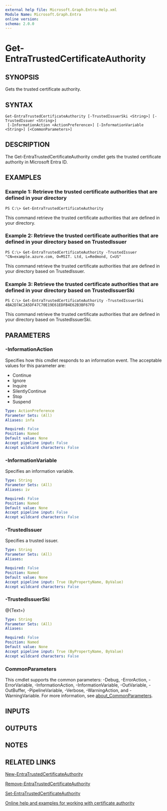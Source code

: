 ```yaml
---
external help file: Microsoft.Graph.Entra-Help.xml
Module Name: Microsoft.Graph.Entra
online version:
schema: 2.0.0
---
```


# Get-EntraTrustedCertificateAuthority

## SYNOPSIS
Gets the trusted certificate authority.

## SYNTAX

```
Get-EntraTrustedCertificateAuthority [-TrustedIssuerSki <String>] [-TrustedIssuer <String>]
 [-InformationAction <ActionPreference>] [-InformationVariable <String>] [<CommonParameters>]
```

## DESCRIPTION
The Get-EntraTrustedCertificateAuthority cmdlet gets the trusted certificate authority in Microsoft Entra ID.

## EXAMPLES

### Example 1: Retrieve the trusted certificate authorities that are defined in your directory
```
PS C:\> Get-EntraTrustedCertificateAuthority
```

This command retrieve the trusted certificate authorities that are defined in your directory.

### Example 2: Retrieve the trusted certificate authorities that are defined in your directory based on TrustedIssuer
```
PS C:\> Get-EntraTrustedCertificateAuthority -TrustedIssuer "CN=example.azure.com, O=MSIT. Ltd, L=Redmond, C=US"
```

This command retrieve the trusted certificate authorities that are defined in your directory based on TrustedIssuer.

### Example 3: Retrieve the trusted certificate authorities that are defined in your directory based on TrustedIssuerSki
```
PS C:\> Get-EntraTrustedCertificateAuthority -TrustedIssuerSki 4BA2D7AC2A5DF47C70E19E61EDFB4E62B3BF67FD
```

This command retrieve the trusted certificate authorities that are defined in your directory based on TrustedIssuerSki.

## PARAMETERS

### -InformationAction
Specifies how this cmdlet responds to an information event.
The acceptable values for this parameter are:

- Continue
- Ignore
- Inquire
- SilentlyContinue
- Stop
- Suspend

```yaml
Type: ActionPreference
Parameter Sets: (All)
Aliases: infa

Required: False
Position: Named
Default value: None
Accept pipeline input: False
Accept wildcard characters: False
```

### -InformationVariable
Specifies an information variable.

```yaml
Type: String
Parameter Sets: (All)
Aliases: iv

Required: False
Position: Named
Default value: None
Accept pipeline input: False
Accept wildcard characters: False
```

### -TrustedIssuer
Specifies a trusted issuer.

```yaml
Type: String
Parameter Sets: (All)
Aliases:

Required: False
Position: Named
Default value: None
Accept pipeline input: True (ByPropertyName, ByValue)
Accept wildcard characters: False
```

### -TrustedIssuerSki
@{Text=}

```yaml
Type: String
Parameter Sets: (All)
Aliases:

Required: False
Position: Named
Default value: None
Accept pipeline input: True (ByPropertyName, ByValue)
Accept wildcard characters: False
```

### CommonParameters
This cmdlet supports the common parameters: -Debug, -ErrorAction, -ErrorVariable, -InformationAction, -InformationVariable, -OutVariable, -OutBuffer, -PipelineVariable, -Verbose, -WarningAction, and -WarningVariable. For more information, see [about_CommonParameters](https://go.microsoft.com/fwlink/?LinkID=113216).

## INPUTS

## OUTPUTS

## NOTES

## RELATED LINKS

[New-EntraTrustedCertificateAuthority]()

[Remove-EntraTrustedCertificateAuthority]()

[Set-EntraTrustedCertificateAuthority]()

[Online help and examples for working with certificate authority](https://azure.microsoft.com/en-us/documentation/articles/active-directory-certificate-based-authentication-ios/)

